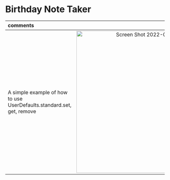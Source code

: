 # Birthday Note Taker

| comments | snapshot |
| :--- | ---: |
| A simple example of how to use UserDefaults.standard.set, get, remove | <img width="450" alt="Screen Shot 2022-08-01 at 10 17 07 PM" src="https://user-images.githubusercontent.com/20800253/182297348-10d1d80c-bd6f-42f8-bb25-0328bd801efa.png"> |
